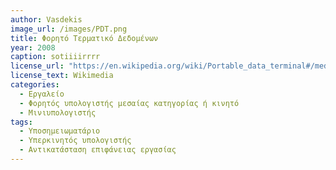 ```yaml
---
author: Vasdekis
image_url: /images/PDT.png
title: Φορητό Τερματικό Δεδομένων
year: 2008 
caption: sotiiiirrrr
license_url: "https://en.wikipedia.org/wiki/Portable_data_terminal#/media/File:Portable_data_terminal.jpg" 
license_text: Wikimedia 
categories:
  - Εργαλείο
  - Φορητός υπολογιστής μεσαίας κατηγορίας ή κινητό
  - Μινιυπολογιστής
tags:
  - Υποσημειωματάριο
  - Υπερκινητός υπολογιστής
  - Αντικατάσταση επιφάνειας εργασίας
---
```

